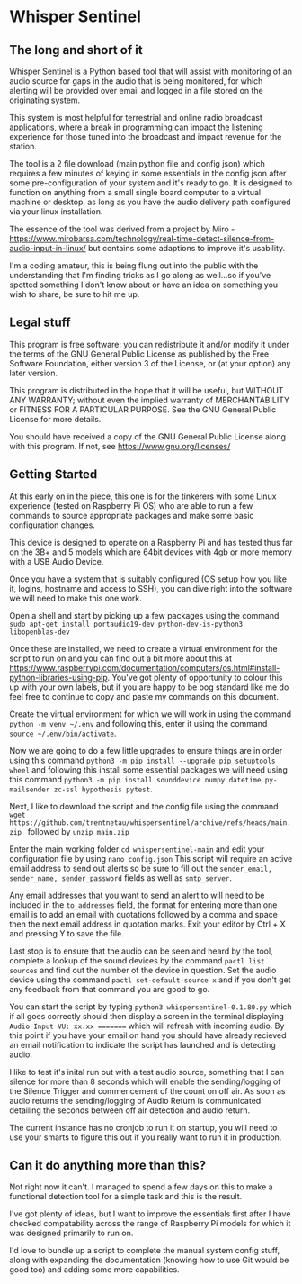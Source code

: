 # Whisper Sentinel

## The long and short of it
Whisper Sentinel is a Python based tool that will assist with monitoring of an audio source for gaps in the audio that is being monitored, for which alerting will be provided over email and logged in a file stored on the originating system.

This system is most helpful for terrestrial and online radio broadcast applications, where a break in programming can impact the listening experience for those tuned into the broadcast and impact revenue for the station.

The tool is a 2 file download (main python file and config json) which requires a few minutes of keying in some essentials in the config json after some pre-configuration of your system and it's ready to go. It is designed to function on anything from a small single board computer to a virtual machine or desktop, as long as you have the audio delivery path configured via your linux installation.

The essence of the tool was derived from a project by Miro - https://www.mirobarsa.com/technology/real-time-detect-silence-from-audio-input-in-linux/ but contains some adaptions to improve it's usability.

I'm a coding amateur, this is being flung out into the public with the understanding that I'm finding tricks as I go along as well...so if you've spotted something I don't know about or have an idea on something you wish to share, be sure to hit me up.

## Legal stuff
This program is free software: you can redistribute it and/or modify it under the terms of the GNU General Public License as published by the Free Software Foundation, either version 3 of the License, or (at your option) any later version.

This program is distributed in the hope that it will be useful, but WITHOUT ANY WARRANTY; without even the implied warranty of MERCHANTABILITY or FITNESS FOR A PARTICULAR PURPOSE. See the GNU General Public License for more details.

You should have received a copy of the GNU General Public License along with this program.  If not, see <https://www.gnu.org/licenses/>

## Getting Started
At this early on in the piece, this one is for the tinkerers with some Linux experience (tested on Raspberry Pi OS) who are able to run a few commands to source appropriate packages and make some basic configuration changes.

This device is designed to operate on a Raspberry Pi and has tested thus far on the 3B+ and 5 models which are 64bit devices with 4gb or more memory with a USB Audio Device.

Once you have a system that is suitably configured (OS setup how you like it, logins, hostname and access to SSH), you can dive right into the software we will need to make this one work.

Open a shell and start by picking up a few packages using the command
`sudo apt-get install portaudio19-dev python-dev-is-python3 libopenblas-dev`

Once these are installed, we need to create a virtual environment for the script to run on and you can find out a bit more about this at https://www.raspberrypi.com/documentation/computers/os.html#install-python-libraries-using-pip. You've got plenty of opportunity to colour this up with your own labels, but if you are happy to be bog standard like me do feel free to continue to copy and paste my commands on this document.

Create the virtual environment for which we will work in using the command `python -m venv ~/.env` and following this, enter it using the command `source ~/.env/bin/activate`.

Now we are going to do a few little upgrades to ensure things are in order using this command `python3 -m pip install --upgrade pip setuptools wheel` and following this install some essential packages we will need using this command `python3 -m pip install sounddevice numpy datetime py-mailsender zc-ssl hypothesis pytest`.

Next, I like to download the script and the config file using the command `wget https://github.com/trentnetau/whispersentinel/archive/refs/heads/main.zip ` followed by `unzip main.zip`

Enter the main working folder `cd whispersentinel-main` and edit your configuration file by using `nano config.json`
This script will require an active email address to send out alerts so be sure to fill out the `sender_email, sender_name, sender_password` fields as well as `smtp_server`.

Any email addresses that you want to send an alert to will need to be included in the `to_addresses` field, the format for entering more than one email is to add an email with quotations followed by a comma and space then the next email address in quotation marks. Exit your editor by Ctrl + X and pressing Y to save the file.

Last stop is to ensure that the audio can be seen and heard by the tool, complete a lookup of the sound devices by the command `pactl list sources` and find out the number of the device in question.
Set the audio device using the command `pactl set-default-source x` and if you don't get any feedback from that command you are good to go.

You can start the script by typing `python3 whispersentinel-0.1.80.py` which if all goes correctly should then display a screen in the terminal displaying `Audio Input VU: xx.xx =======` which will refresh with incoming audio. By this point if you have your email on hand you should have already recieved an email notification to indicate the script has launched and is detecting audio.

I like to test it's inital run out with a test audio source, something that I can silence for more than 8 seconds which will enable the sending/logging of the Silence Trigger and commencement of the count on off air. As soon as audio returns the sending/logging of Audio Return is communicated detailing the seconds between off air detection and audio return.

The current instance has no cronjob to run it on startup, you will need to use your smarts to figure this out if you really want to run it in production.

## Can it do anything more than this?
Not right now it can't. I managed to spend a few days on this to make a functional detection tool for a simple task and this is the result.

I've got plenty of ideas, but I want to improve the essentials first after I have checked compatability across the range of Raspberry Pi models for which it was designed primarily to run on.

I'd love to bundle up a script to complete the manual system config stuff, along with expanding the documentation (knowing how to use Git would be good too) and adding some more capabilities.

